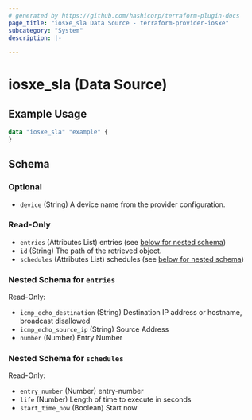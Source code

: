 ```yaml
---
# generated by https://github.com/hashicorp/terraform-plugin-docs
page_title: "iosxe_sla Data Source - terraform-provider-iosxe"
subcategory: "System"
description: |-
  
---
```


# iosxe_sla (Data Source)



## Example Usage

```terraform
data "iosxe_sla" "example" {
}
```

<!-- schema generated by tfplugindocs -->
## Schema

### Optional

- `device` (String) A device name from the provider configuration.

### Read-Only

- `entries` (Attributes List) entries (see [below for nested schema](#nestedatt--entries))
- `id` (String) The path of the retrieved object.
- `schedules` (Attributes List) schedules (see [below for nested schema](#nestedatt--schedules))

<a id="nestedatt--entries"></a>
### Nested Schema for `entries`

Read-Only:

- `icmp_echo_destination` (String) Destination IP address or hostname, broadcast disallowed
- `icmp_echo_source_ip` (String) Source Address
- `number` (Number) Entry Number


<a id="nestedatt--schedules"></a>
### Nested Schema for `schedules`

Read-Only:

- `entry_number` (Number) entry-number
- `life` (Number) Length of time to execute in seconds
- `start_time_now` (Boolean) Start now
